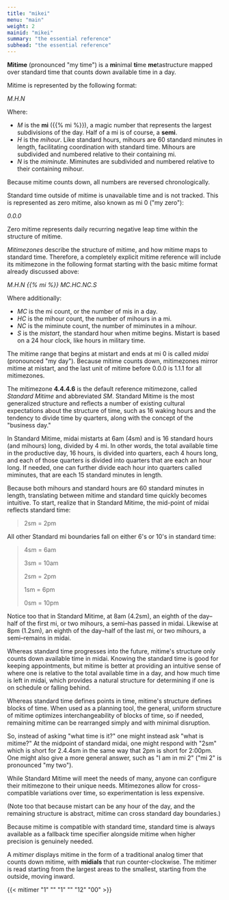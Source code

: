```yaml
---
title: "mikei"
menu: "main"
weight: 2 
mainid: "mikei"
summary: "the essential reference"
subhead: "the essential reference"
---
```


**Mitime** (pronounced "my time") is a **mi**nimal **ti**me **me**tastructure mapped over standard time that counts down available time in a day.

Mitime is represented by the following format:  

*M.H.N* 

Where:
- *M* is the **mi** ({{% mi %}}), a magic number that represents the largest subdivisions of the day. Half of a mi is of course, a **semi**.
- *H* is the *mihour*. Like standard hours, mihours are 60 standard minutes in length, facilitating coordination with standard time. Mihours are subdivided and numbered relative to their containing mi.
- *N* is the *miminute*. Miminutes are subdivided and numbered relative to their containing mihour. 

Because mitime counts down, all numbers are reversed chronologically.

Standard time outside of mitime is unavailable time and is not tracked. This is represented as zero mitime, also known as mi 0 ("my zero"):

*0.0.0*

Zero mitime represents daily recurring negative leap time within the structure of mitime.

*Mitimezones* describe the structure of mitime, and how mitime maps to standard time. Therefore, a completely explicit mitime reference will include its mitimezone in the following format starting with the basic mitime format already discussed above:

*M.H.N {{% mi %}} MC.HC.NC.S* 

Where additionally:
- *MC* is the mi count, or the number of mis in a day.
- *HC* is the mihour count, the number of mihours in a mi.
- *NC* is the miminute count, the number of miminutes in a mihour.
- *S* is the *mistart*, the standard hour  when mitime begins. Mistart is based on a 24 hour clock, like hours in military time.  

The mitime range that begins at mistart and ends at mi 0 is called *midai* (pronounced "my day"). Because mitime counts down, mitimezones mirror mitime at mistart, and the last unit of mitime before 0.0.0 is 1.1.1 for all mitimezones. 

The mitimezone **4.4.4.6** is the default reference mitimezone, called *Standard Mitime* and abbreviated *SM*. Standard Mitime is the most generalized structure and reflects a number of existing cultural expectations about the structure of time, such as 16 waking hours and the tendency to divide time by quarters, along with the concept of the "business day." 

In Standard Mitime, midai mistarts at 6am (4sm) and is 16 standard hours (and mihours) long, divided by 4 mi. In other words, the total available time in the productive day, 16 hours, is divided into quarters, each 4 hours long, and each of those quarters is divided into quarters that are each an hour long. If needed, one can further divide each hour into quarters called miminutes, that are each 15 standard minutes in length. 

Because both mihours and standard hours are 60 standard minutes in length, translating between mitime and standard time quickly becomes intuitive. To start, realize that in Standard Mitime, the mid-point of midai reflects standard time:

> 2sm = 2pm

All other Standard mi boundaries fall on either 6's or 10's in standard time:

> 
> 4sm = 6am
> 
> 3sm = 10am
> 
> 2sm = 2pm
> 
> 1sm = 6pm
> 
> 0sm = 10pm

Notice too that in Standard Mitime, at 8am (4.2sm), an eighth of the day–half of the first mi, or two mihours, a semi–has passed in midai. Likewise at 8pm (1.2sm), an eighth of the day–half of the last mi, or two mihours, a semi–remains in midai.

Whereas standard time progresses into the future, mitime's structure only counts down available time in midai. Knowing the standard time is good for keeping appointments, but mitime is better at providing an intuitive sense of where one is relative to the total available time in a day, and how much time is left in midai, which provides a natural structure for determining if one is on schedule or falling behind. 

Whereas standard time defines points in time, mitime's structure defines blocks of time. When used as a planning tool, the general, uniform structure of mitime optimizes interchangeability of blocks of time, so if needed, remaining mitime can be rearranged simply and with minimal disruption.

So, instead of asking "what time is it?" one might instead ask "what is mitime?" At the midpoint of standard midai, one might respond with "2sm" which is short for 2.4.4sm in the same way that 2pm is short for 2:00pm. One might also give a more general answer, such as "I am in mi 2" ("mi 2" is pronounced "my two").  

While Standard Mitime will meet the needs of many, anyone can configure their mitimezone to their unique needs. Mitimezones allow for cross-compatible variations over time, so experimentation is less expensive.

(Note too that because mistart can be any hour of the day, and the remaining structure is abstract, mitime can cross standard day boundaries.)

Because mitime is compatible with standard time, standard time is always available as a fallback time specifier alongside mitime when higher precision is genuinely needed.

A *mitimer* displays mitime in the form of a traditional analog timer that counts down mitime, with **midials** that run counter-clockwise. The mitimer is read starting from the largest areas to the smallest, starting from the outside, moving inward.

{{< mitimer "1" "" "1" "" "12" "00" >}}

